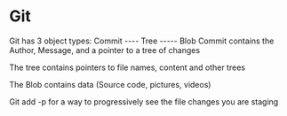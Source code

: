 # Git 

Git has 3 object types: Commit ---- Tree ----- Blob
  Commit contains the Author, Message, and a pointer to a tree of changes

  The tree contains pointers to file names, content and other trees

  The Blob contains data  (Source code, pictures, videos)

  Git add -p for a way to progressively see the file changes you are staging 
